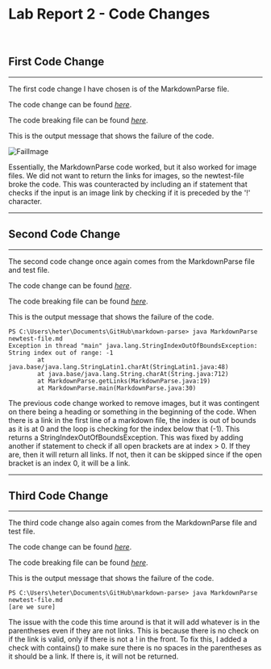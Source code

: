 # **Lab Report 2 - Code Changes**

   <br>

## **First Code Change**
---

The first code change I have chosen is of the MarkdownParse file.

The code change can be found [*here*](https://github.com/heter13/markdown-parse/commit/b7410fae4597c74467f225013d7f2c7bb132eb10).

The code breaking file can be found [*here*](https://github.com/heter13/markdown-parse/commit/97fa0964b774c474e8a7ad4c9ac700f4747e9cc3#diff-e6c5de13727de2c05c1f603e3e6dce00abfea79591bf2480caa31e15c0f05311).

This is the output message that shows the failure of the code.

![FailImage](https://i.gyazo.com/ee09db7fffe7709cf1974bf8827d6cc1.png)

Essentially, the MarkdownParse code worked, but it also worked for image files. We did not want to return the links for images, so the newtest-file broke the code. This was counteracted by including an if statement that checks if the input is an image link by checking if it is preceded by the '!' character.

---

## **Second Code Change**

---

The second code change once again comes from the MarkdownParse file and test file.

The code change can be found [*here*](https://github.com/heter13/markdown-parse/commit/67b0004a318b81850f1a1007bcdd872477c8c560#diff-c703a0ec03474d601c6bf846740b293e0538bccf38d5f677a302457479e9c652).

The code breaking file can be found [*here*](https://github.com/heter13/markdown-parse/commit/7237331b1c494ac76782b1503dd55a8f34e8a830#diff-e6c5de13727de2c05c1f603e3e6dce00abfea79591bf2480caa31e15c0f05311).

This is the output message that shows the failure of the code.

```
PS C:\Users\heter\Documents\GitHub\markdown-parse> java MarkdownParse newtest-file.md
Exception in thread "main" java.lang.StringIndexOutOfBoundsException: String index out of range: -1
        at java.base/java.lang.StringLatin1.charAt(StringLatin1.java:48)
        at java.base/java.lang.String.charAt(String.java:712)
        at MarkdownParse.getLinks(MarkdownParse.java:19)
        at MarkdownParse.main(MarkdownParse.java:30)
```

The previous code change worked to remove images, but it was contingent on there being a heading or something in the beginning of the code. When there is a link in the first line of a markdown file, the index is out of bounds as it is at 0 and the loop is checking for the index below that (-1). This returns a StringIndexOutOfBoundsException. This was fixed by adding another if statement to check if all open brackets are at index > 0. If they are, then it will return all links. If not, then it can be skipped since if the open bracket is an index 0, it will be a link.

---

## **Third Code Change**

---

The third code change also again comes from the MarkdownParse file and test file.

The code change can be found [*here*](https://github.com/heter13/markdown-parse/commit/5675aab158f4259f75460be93c18b667507836af#diff-c703a0ec03474d601c6bf846740b293e0538bccf38d5f677a302457479e9c652).

The code breaking file can be found [*here*](https://github.com/heter13/markdown-parse/commit/5e02beedf9c2ba007102dc0018e2b26091afece4#diff-d902b3a6dba925548b7ea18ffb80dd0c28f1bc45f1d738a5da414273711a4409).

This is the output message that shows the failure of the code.

```
PS C:\Users\heter\Documents\GitHub\markdown-parse> java MarkdownParse newtest-file.md
[are we sure]
```

The issue with the code this time around is that it will add whatever is in the parentheses even if they are not links. This is because there is no check on if the link is valid, only if there is not a ! in the front. To fix this, I added a check with contains() to make sure there is no spaces in the parentheses as it should be a link. If there is, it will not be returned.